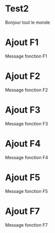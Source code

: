 # Test2

Bonjour tout le monde

# Ajout F1
Message fonction F1

# Ajout F2
Message fonction F2

# Ajout F3
Message fonction F3

# Ajout F4
Message fonction F4
# Ajout F5
Message fonction F5

# Ajout F7
Message fonction F7
